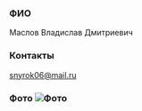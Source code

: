 ### ФИО
Маслов Владислав Дмитриевич

### Контакты 

snyrok06@mail.ru

### Фото ![Фото](D:\Resume\sur.png)

